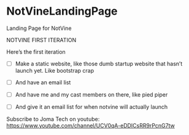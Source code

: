 # NotVineLandingPage
Landing Page for NotVine


NOTVINE FIRST ITERATION


Here’s the first iteration

- [ ] Make a static website, like those dumb startup website that hasn’t launch yet. Like bootstrap crap

- [ ] And have an email list

- [ ] And have me and my cast members on there, like pied piper

- [ ] And give it an email list for when notvine will actually launch


Subscribe to Joma Tech on youtube: https://www.youtube.com/channel/UCV0qA-eDDICsRR9rPcnG7tw
